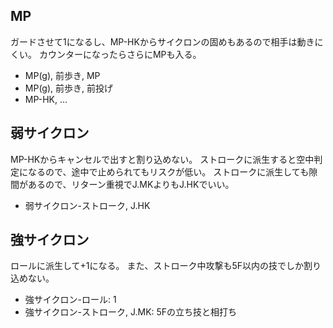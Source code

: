 ## MP

ガードさせて1になるし、MP-HKからサイクロンの固めもあるので相手は動きにくい。
カウンターになったらさらにMPも入る。

- MP(g), 前歩き, MP
- MP(g), 前歩き, 前投げ
- MP-HK, ...

## 弱サイクロン

MP-HKからキャンセルで出すと割り込めない。
ストロークに派生すると空中判定になるので、途中で止められてもリスクが低い。
ストロークに派生しても隙間があるので、リターン重視でJ.MKよりもJ.HKでいい。

- 弱サイクロン-ストローク, J.HK

## 強サイクロン

ロールに派生して+1になる。
また、ストローク中攻撃も5F以内の技でしか割り込めない。

- 強サイクロン-ロール: 1
- 強サイクロン-ストローク, J.MK: 5Fの立ち技と相打ち

